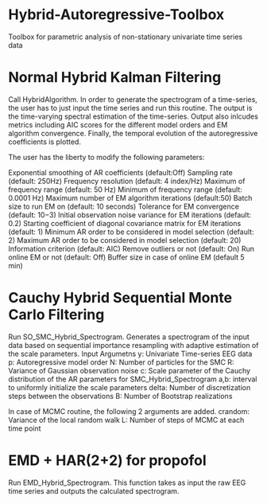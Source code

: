 # Hybrid-Autoregressive-Toolbox
Toolbox for parametric analysis of non-stationary univariate time series data

# Normal Hybrid Kalman Filtering
Call HybridAlgorithm. In order to generate the spectrogram of a time-series, the user has to just input the time series and run this routine. The output is the time-varying spectral estimation of the time-series. Output also inlcudes metrics including AIC scores for the different model orders and EM algorithm convergence. Finally, the temporal evolution of the autoregressive coefficients is plotted.

The user has the liberty to modify the following parameters:

Exponential smoothing of AR coefficients (default:Off) Sampling rate (default: 250Hz)
Frequency resolution (default: 4 index/Hz)
Maximum of frequency range (default: 50 Hz)
Minimum of frequency range (default: 0.0001 Hz)
Maximum number of EM algorithm iterations (default:50)
Batch size to run EM on (default: 10 seconds)
Tolerance for EM convergence (default: 10−3)
Initial observation noise variance for EM iterations (default: 0.2)
Starting coefficient of diagonal covariance matrix for EM iterations (default: 1) Minimum AR order to be considered in model selection (default: 2)
Maximum AR order to be considered in model selection (default: 20) Information criterion (default: AIC)
Remove outliers or not (default: On)
Run online EM or not (default: Off)
Buffer size in case of online EM (default 5 min)

# Cauchy Hybrid Sequential Monte Carlo Filtering
Run SO_SMC_Hybrid_Spectrogram. Generates a spectrogram of the input data based on sequential importance resampling with adaptive estimation of the scale parameters.
Input Argumetns 
y: Univariate Time-series EEG data
p: Autoregressive model order
N: Number of particles for the SMC
R: Variance of Gaussian observation noise
c: Scale parameter of the Cauchy distribution of the AR parameters for SMC_Hybrid_Spectrogram a,b: interval to uniformly initialize the scale parameters
delta: Number of discretization steps between the observations
B: Number of Bootstrap realizations

In case of MCMC routine, the following 2 arguments are added.
crandom: Variance of the local random walk
L: Number of steps of MCMC at each time point

# EMD + HAR(2+2) for propofol
Run EMD_Hybrid_Spectrogram. This function takes as input the raw EEG time series and outputs the calculated spectrogram.
